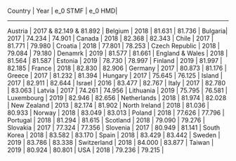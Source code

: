 Country | Year | e_0 STMF | e_0 HMD|
__________________________________________
Austria	|	2017	&	82.149	&	81.892	|
Belgium	|	2018	|	81.631	|	81.736	|
Bulgaria|	2017	|	74.234	|	74.901	|
Canada	|	2018	|	82.368	|	82.343	|
Chile	  |	2017	|	81.771	|	79.980	|
Croatia	|	2018	|	77.801	|	78.253	|
Czech Republic	|	2018	|	79.084	|	79.180	|
Denamrk	|	2019	|	81.577	|	81.661	|
England & Wales	|	2018	|	81.564	|	81.587	|
Estonia	|	2019	|	78.730	|	78.997	|
Finland	|	2019	|	81.997	|	82.185	|
France	|	2018	|	82.830	|	82.906	|
Germany	|	2017	|	80.873	|	81.176	|
Greece	|	2017	|	81.232	|	81.394	|
Hungary	|	2017	|	75.645	|	76.125	|
Island	|	2017	|	82.911	|	82.644	|
Israel	|	2016	|	83.477	|	82.767	|
Italy	  |	2017	|	82.780	|	83.063	|
Latvia	|	2017	|	74.261	|	74.956	|
Lithuania	|	2019	|	75.795	|	76.581	|
Luxembourg	|	2019	|	82.946	|	82.656	|
Netherlands	|	2018	|	81.974	|	82.028	|
New Zealand	|	2013	|	82.174	|	81.902	|
North Ireland	|	2018	|	81.036	|	80.933	|
Norway	|	2018	|	83.049	|	83.013	|
Poland	|	2018	|	77.626	|	77.796	|
Portugal	|	2018	|	81.294	|	81.615	|
Scotland	|	2018	|	79.090	|	79.276	|
Slovakia	|	2017	|	77.324	|	77.356	|
Slovenia	|	2017	|	80.949	|	81.141	|
South Korea	|	2018	|	83.582	|	83.170	|
Spain	|	2018	|	83.429	|	83.442	|
Sweden	|	2019	|	83.786	|	83.338	|
Switzerland	|	2018	|	84.000	|	83.877	|
Taiwan	|	2019	|	80.924	|	80.801	|
USA	|	2018	|	79.236	|	79.215	|
